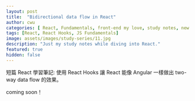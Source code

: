 ```yaml
---
layout: post
title:  "Bidirectional data flow in React"
author: cwu
categories: [ React, Fundamentals, front-end my love, study notes, new framework! ]
tags: [React, React Hooks, JS Fundamentals]
image: assets/images/study-series/11.jpg
description: "Just my study notes while diving into React."
featured: true
hidden: false
---
```


短篇 React 學習筆記: 使用 React Hooks 讓 React 能像 Angular 一樣做出 two-way data flow 的效果。

coming soon！